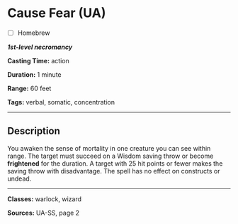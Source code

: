 # Cause Fear (UA)

- [ ] Homebrew

***1st-level necromancy***

**Casting Time:** action

**Duration:** 1 minute

**Range:** 60 feet

**Tags:** verbal, somatic, concentration

---

## Description
You awaken the sense of mortality in one creature you can see within range.
The target must succeed on a Wisdom saving throw or become **frightened** for the duration.
A target with 25 hit points or fewer makes the saving throw with disadvantage.
The spell has no effect on constructs or undead.

---

**Classes:** warlock, wizard

**Sources:** UA-SS, page 2
